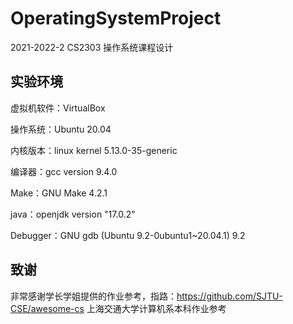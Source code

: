 # OperatingSystemProject
2021-2022-2 CS2303 操作系统课程设计

## 实验环境
虚拟机软件：VirtualBox

操作系统：Ubuntu 20.04

内核版本：linux kernel 5.13.0-35-generic

编译器：gcc version 9.4.0

Make：GNU Make 4.2.1

java：openjdk version "17.0.2"

Debugger：GNU gdb (Ubuntu 9.2-0ubuntu1~20.04.1) 9.2

## 致谢
非常感谢学长学姐提供的作业参考，指路：https://github.com/SJTU-CSE/awesome-cs 上海交通大学计算机系本科作业参考

